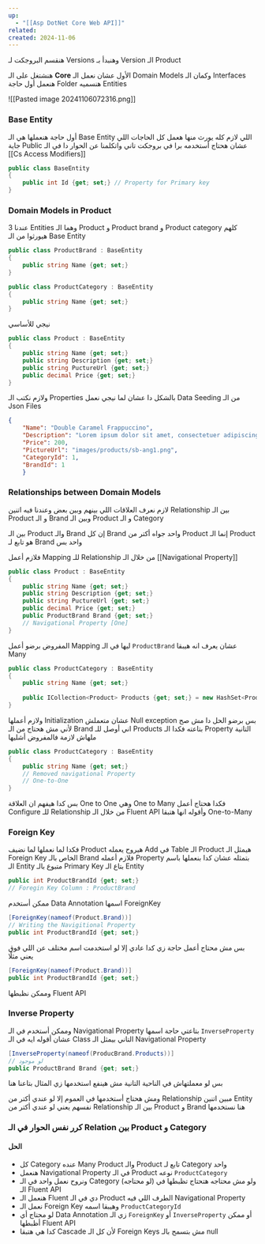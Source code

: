 ```yaml
---
up:
  - "[[Asp DotNet Core Web API]]"
related: 
created: 2024-11-06
---
```


هنقسم البروجكت لـ Versions وهنبدأ بـ Version الـ Product

هنشتغل على الـ **Core** الأول عشان نعمل الـ Domain Models وكمان الـ Interfaces
هنعمل أول حاجة Folder هنسميه Entities

![[Pasted image 20241106072316.png]]
### Base Entity
أول حاجة هنعملها هي الـ Base Entity اللي لازم كله يورث منها 
هعمل كل الحاجات اللي جاية Public عشان هحتاج أستخدمه برا في بروجكت تاني
واتكلمنا عن الحوار دا في الـ [[Cs Access Modifiers]]

```cs
public class BaseEntity
{
	public int Id {get; set;} // Property for Primary key
}
```

### Domain Models in Product
عندنا 3 Entities وهما الـ Product و Product brand و Product category
كلهم هيورثوا من الـ Base Entity
 
```cs
public class ProductBrand : BaseEntity
{
	public string Name {get; set;}
}
```

```cs
public class ProductCategory : BaseEntity
{
	public string Name {get; set;}
}
```

نيجي للأساسي
```cs
public class Product : BaseEntity
{
	public string Name {get; set;}
	public string Description {get; set;}
	public string PuctureUrl {get; set;}
	public decimal Price {get; set;}
}
```
ولازم نكتب الـ Properties  بالشكل دا عشان لما نيجي نعمل Data Seeding من الـ Json Files
```json
{
	"Name": "Double Caramel Frappuccino",
	"Description": "Lorem ipsum dolor sit amet, consectetuer adipiscing elit. Maecenas porttitor congue massa. Fusce posuere, magna sed pulvinar ultricies, purus lectus malesuada libero, sit amet commodo magna eros quis urna.",
	"Price": 200,
	"PictureUrl": "images/products/sb-ang1.png",
	"CategoryId": 1,
	"BrandId": 1
    }
```

### Relationships between Domain Models
لازم نعرف العلاقات اللي بينهم وبين بعض 
وعندنا فيه اتنين Relationship بين الـ Product و الـ Brand وبين الـ Product و الـ Category

بين الـ Product والـ Brand إن كل Brand واحد جواه أكتر من Product إنما الـ Product هو تابع لـ Brand واحد بس

فلازم أعمل Mapping للـ Relationship من خلال الـ [[Navigational Property]] 

```cs
public class Product : BaseEntity
{
	public string Name {get; set;}
	public string Description {get; set;}
	public string PuctureUrl {get; set;}
	public decimal Price {get; set;}
	public ProductBrand Brand {get; set;} 
	// Navigational Property [One]
}
```
المفروض برضو أعمل Mapping ليها في الـ `ProductBrand` عشان يعرف انه هيبقا Many

```cs
public class ProductCategory : BaseEntity
{
	public string Name {get; set;}
	
	public ICollection<Product> Products {get; set;} = new HashSet<Product>();
}
```
ولازم أعملها Initialization عشان متعملش Null exception 
بس برضو الحل دا مش صح لأني مش هحتاج من الـ Brand اني أوصل للـ Products بتاعته فكدا الـ Property التانية ملهاش لازمة فالمفروض أشليها
```cs
public class ProductCategory : BaseEntity
{
	public string Name {get; set;}
	// Removed navigational Property
	// One-to-One
}
```
بس كدا هيفهم ان العلاقة One to One وهي One to Many
فكدا هحتاج أعمل Configure للـ Relationship من خلال الـ Fluent API وأقوله انها هتبقا One-to-Many

### Foreign Key
فكدا لما نعملها لما نضيف Product هيروح يعمله Add في Table الـ Product هيمثل الـ Foreign Key الخاص بالـ Brand فلازم أعمله Property بتمثله
عشان كدا بنعملها باسم الـ Entity متبوع بالـ Primary Key بتاع الـ Entity
```cs
public int ProductBrandId {get; set;} 
// Foregin Key Column : ProductBrand
```
ممكن أستخدم Data Annotation اسمها ForeignKey
```cs
[ForeignKey(nameof(Product.Brand))]
// Writing the Navigitional Property
public int ProductBrandId {get; set;} 
```
بس مش محتاج أعمل حاجة زي كدا عادي إلا لو استخدمت اسم مختلف عن اللي فوق يعني مثلًا
```cs
[ForeignKey(nameof(Product.Brand))]
public int ProductBrandId {get; set;} 
```
وممكن نظبطها Fluent API 

### Inverse Property
وممكن أستخدم في الـ Navigational Property بتاعتي حاجة اسمها `InverseProperty` عشان أقوله ايه في الـ Class التاني بيمثل الـ Navigational Property
```cs
[InverseProperty(nameof(ProducBrand.Products))] 
// لو موجود
public ProductBrand Brand {get; set;} 
```
بس لو معملتهاش في الناحية التانية مش هينفع استخدمها زي المثال بتاعنا هنا

ومش هحتاج أستخدمها في العموم إلا لو عندي أكتر من Relationship مبين اتنين Entity نفسهم
يعني لو عندي أكتر من Relationship بين الـ Product و Brand هنا نستخدمها

### كرر نفس الحوار في الـ Relation بين Product و Category
#### الحل
- كل Category عنده Many Product والـ Product تابع لـ Category واحد
- هنعمل Navigational Property في الـ Product نوعه `ProductCategory`
- ونروح نعمل واحد في الـ Category (لو محتاجه) 
  ولو مش محتاجه هتحتاج تظبطها في الـ Fluent API
- هنعمل الـ Fluent دي في الـ Product الطرف اللي فيه Navigational Property
- نعمل الـ Foreign Key وهيبقا اسمه `ProductCategoryId`
- لو محتاج أي Data Annotation زي الـ `ForeignKey` أو `InverseProperty` أو ممكن أظبطها Fluent API
- كدا هي هتبقا Cascade لأن كل الـ Foreign Keys مش بتسمح بالـ null